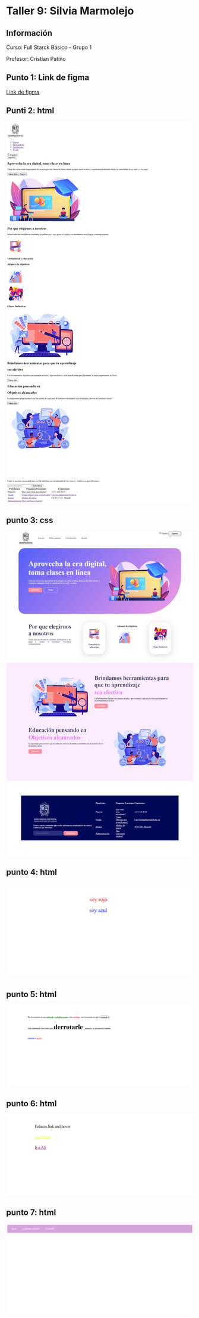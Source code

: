 <h1>Taller 9: Silvia Marmolejo</h1>

<h2>Información</h2>
<p>Curso: Full Starck Básico - Grupo 1</p>
<p>Profesor: Cristian Patiño</p>

<h2>Punto 1: Link de figma</h2>
<a href="https://www.figma.com/file/ffE2jKaRmWRNXCfLlhhEkz/silvia-marmolejo-figma-excer?type=design&node-id=0%3A1&t=8WqlVWDdvolgY4xU-1">Link de figma</a>

<h2>Punti 2: html</h2>
<img src="./public/images/html.png.png" alt="html">

<h2>punto 3: css</h2>
<img src="./public/images/css.png" 
alt="css">

<h2>punto 4: html<h2>
<img src="./public/images/screencapture-file-C-Users-Diego-Alexander-OneDrive-Escritorio-TALLER-punto-4-public-index-html-2023-07-08-09_58_00.png" alt="html">

<h2>punto 5: html</h2>
<img src="./public/images/screencapture-file-C-Users-Diego-Alexander-OneDrive-Escritorio-TALLER-punto-5-public-index-html-2023-07-08-11_17_09.png" atl="html">

<h2>punto 6: html</h2>
<img src="./public/images/screencapture-file-C-Users-Diego-Alexander-OneDrive-Escritorio-TALLER-punto-6-public-indesx-html-2023-07-08-11_40_35.png"
atl="html">

<h2>punto 7: html</h2>
<img src="./public/images/screencapture-file-C-Users-Diego-Alexander-OneDrive-Escritorio-TALLER-punto-7-public-index-html-2023-07-08-12_02_07.png"
atl="html">
